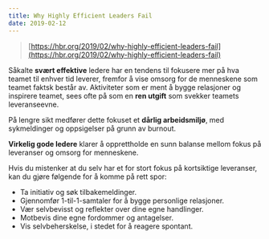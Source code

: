 ```yaml
---
title: Why Highly Efficient Leaders Fail
date: 2019-02-12
---
```


> [https://hbr.org/2019/02/why-highly-efficient-leaders-fail](https://hbr.org/2019/02/why-highly-efficient-leaders-fail)


Såkalte **svært effektive** ledere har en tendens til fokusere mer på hva teamet til enhver tid leverer, fremfor å vise omsorg for de menneskene som teamet faktsk består av. Aktiviteter som er ment å bygge relasjoner og inspirere teamet, sees ofte på som en **ren utgift** som svekker teamets leveranseevne. 

På lengre sikt medfører dette fokuset et **dårlig arbeidsmiljø**, med sykmeldinger og oppsigelser på grunn av burnout. 

**Virkelig gode ledere** klarer å opprettholde en sunn balanse mellom fokus på leveranser og omsorg for menneskene.

Hvis du mistenker at du selv har et for stort fokus på kortsiktige leveranser, kan du gjøre følgende for å komme på rett spor: 

- Ta initiativ og søk tilbakemeldinger.
- Gjennomfør 1-til-1-samtaler for å bygge personlige relasjoner.
- Vær selvbevisst og reflekter over dine egne handlinger.
- Motbevis dine egne fordommer og antagelser.
- Vis selvbeherskelse, i stedet for å reagere spontant.
